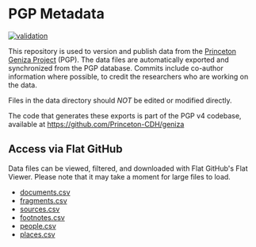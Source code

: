 # PGP Metadata

[![validation](https://github.com/princetongenizalab/pgp-metadata/actions/workflows/validation.yml/badge.svg)](https://github.com/princetongenizalab/pgp-metadata/actions/workflows/validation.yml)

This repository is used to version and publish data from the [Princeton Geniza Project](https://geniza.princeton.edu/) (PGP). The data files are automatically exported and synchronized from the PGP database. Commits include co-author information where possible, to credit the researchers who are working on the data.

Files in the data directory should _NOT_ be edited or modified directly.

The code that generates these exports is part of the PGP v4 codebase, available at https://github.com/Princeton-CDH/geniza

## Access via Flat GitHub

Data files can be viewed, filtered, and downloaded with Flat GitHub's Flat Viewer. Please note that it may take a moment for large files to load.

- [documents.csv](https://flatgithub.com/princetongenizalab/pgp-metadata?filename=data/documents.csv)
- [fragments.csv](https://flatgithub.com/princetongenizalab/pgp-metadata?filename=data/fragments.csv)
- [sources.csv](https://flatgithub.com/princetongenizalab/pgp-metadata?filename=data/sources.csv)
- [footnotes.csv](https://flatgithub.com/princetongenizalab/pgp-metadata?filename=data/footnotes.csv)
- [people.csv](https://flatgithub.com/princetongenizalab/pgp-metadata?filename=data/people.csv)
- [places.csv](https://flatgithub.com/princetongenizalab/pgp-metadata?filename=data/places.csv)
